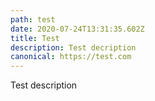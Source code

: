```yaml
---
path: test
date: 2020-07-24T13:31:35.602Z
title: Test
description: Test decription
canonical: https://test.com
---
```

Test description